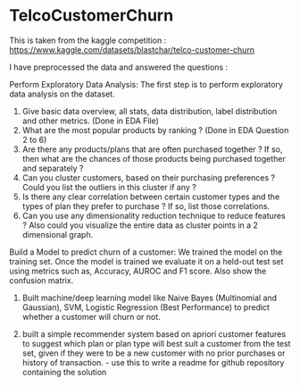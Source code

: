 # TelcoCustomerChurn

This is taken from the kaggle competition : https://www.kaggle.com/datasets/blastchar/telco-customer-churn

I have preprocessed the data and answered the questions : 

Perform Exploratory Data Analysis:
The first step is to perform exploratory data analysis on the dataset. 
1. Give basic data overview, all stats, data distribution, label distribution and other
metrics. (Done in EDA File)
2. What are the most popular products by ranking ? (Done in EDA Question 2 to 6)
3. Are there any products/plans that are often purchased together ? If so, then what
are the chances of those products being purchased together and separately ?
4. Can you cluster customers, based on their purchasing preferences ? Could you list
the outliers in this cluster if any ?
5. Is there any clear correlation between certain customer types and the types of plan
they prefer to purchase ? If so, list those correlations.
6. Can you use any dimensionality reduction technique to reduce features ? Also could
you visualize the entire data as cluster points in a 2 dimensional graph.

Build a Model to predict churn of a customer:
We trained the model on the training set. Once the model is trained we
evaluate it on a held-out test set using metrics such as, Accuracy, AUROC and F1 score.
Also show the confusion matrix. 
1. Built machine/deep learning model like Naive Bayes (Multinomial and Gaussian), SVM, Logistic Regression (Best Performance)  to predict whether a customer will churn or
not.

2. built a simple recommender system based on apriori customer features to suggest which plan or plan type will best suit a customer from the test set, given if
they were to be a new customer with no prior purchases or history of transaction. - use this to write a readme for github repository containing the solution
